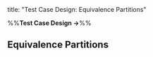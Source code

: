 <frontmatter>
title: "Test Case Design: Equivalence Partitions"
</frontmatter>

<link rel="stylesheet" href="{{baseUrl}}/css/textbook.css">

<div class="website-content">

%%**Test Case Design →**%%

## Equivalence Partitions

<div id="main">

<include src="what/embed.md" />
<include src="basic/embed.md" />
<include src="intermediate/embed.md" />

</div>

</div>
